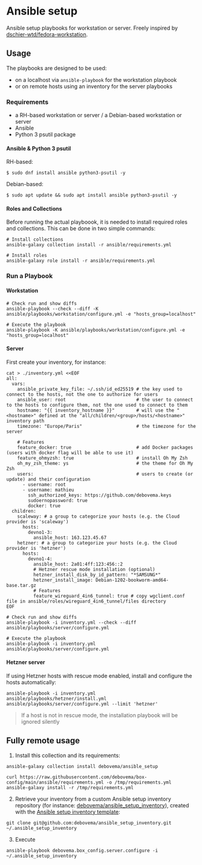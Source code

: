 # Ansible setup

Ansible setup playbooks for workstation or server.
Freely inspired by [dschier-wtd/fedora-workstation](https://github.com/dschier-wtd/fedora-workstation).

## Usage

The playbooks are designed to be used:
* on a localhost via `ansible-playbook` for the workstation playbook
* or on remote hosts using an inventory for the server playbooks

### Requirements

* a RH-based workstation or server / a Debian-based workstation or server
* Ansible
* Python 3 psutil package

#### Ansible & Python 3 psutil

RH-based:
```shell
$ sudo dnf install ansible python3-psutil -y
```

Debian-based:
```shell
$ sudo apt update && sudo apt install ansible python3-psutil -y
```

#### Roles and Collections

Before running the actual playboook, it is needed to install required roles
and collections. This can be done in two simple commands:

```shell
# Install collections
ansible-galaxy collection install -r ansible/requirements.yml

# Install roles
ansible-galaxy role install -r ansible/requirements.yml
```

### Run a Playbook

#### Workstation
```shell
# Check run and show diffs
ansible-playbook --check --diff -K ansible/playbooks/workstation/configure.yml -e "hosts_group=localhost"

# Execute the playbook
ansible-playbook -K ansible/playbooks/workstation/configure.yml -e "hosts_group=localhost"
```

#### Server

First create your inventory, for instance:

```shell
cat > ./inventory.yml <<EOF
all:
  vars:
    ansible_private_key_file: ~/.ssh/id_ed25519 # the key used to connect to the hosts, not the one to authorize for users
    ansible_user: root                          # the user to connect to the hosts to configure them, not the one used to connect to them
    hostname: "{{ inventory_hostname }}"        # will use the "<hostname>" defined at the "all/children/<group>/hosts/<hostname>" inventory path
    timezone: "Europe/Paris"                    # the timezone for the server

    # Features
    feature_docker: true                        # add Docker packages (users with docker flag will be able to use it)
    feature_ohmyzsh: true                       # install Oh My Zsh
    oh_my_zsh_theme: ys                         # the theme for Oh My Zsh
    users:                                      # users to create (or update) and their configuration
      - username: root
      - username: mathieu
        ssh_authorized_keys: https://github.com/debovema.keys
        sudoernopassword: true
        docker: true
  children:
    scaleway: # a group to categorize your hosts (e.g. the Cloud provider is 'scaleway')
      hosts:
        devno1-3:
          ansible_host: 163.123.45.67
    hetzner: # a group to categorize your hosts (e.g. the Cloud provider is 'hetzner')
      hosts:
        devno1-4:
          ansible_host: 2a01:4ff:123:456::2
          # Hetzner rescue mode installation (optional)
          hetzner_install_disk_by_id_pattern: "*SAMSUNG*"
          hetzner_install_image: Debian-1202-bookworm-amd64-base.tar.gz
          # Features
          feature_wireguard_4in6_tunnel: true # copy wgclient.conf file in ansible/roles/wireguard_4in6_tunnel/files directory
EOF
```

```shell
# Check run and show diffs
ansible-playbook -i inventory.yml --check --diff ansible/playbooks/server/configure.yml

# Execute the playbook
ansible-playbook -i inventory.yml ansible/playbooks/server/configure.yml
```

#### Hetzner server

If using Hetzner hosts with rescue mode enabled, install and configure the hosts automatically:

```shell
ansible-playbook -i inventory.yml ansible/playbooks/hetzner/install.yml ansible/playbooks/server/configure.yml --limit 'hetzner'
```

> If a host is not in rescue mode, the installation playbook will be ignored silently

## Fully remote usage

1. Install this collection and its requirements:

```shell
ansible-galaxy collection install debovema/ansible_setup

curl https://raw.githubusercontent.com/debovema/box-config/main/ansible/requirements.yml -o /tmp/requirements.yml
ansible-galaxy install -r /tmp/requirements.yml
```

2. Retrieve your inventory from a custom Ansible setup inventory repository (for instance: [debovema/ansible_setup_inventory](https://github.com/debovema/ansible_setup_inventory)), created with the [Ansible setup inventory template](https://github.com/debovema/ansible_setup_inventory_template):

```shell
git clone git@github.com:debovema/ansible_setup_inventory.git ~/.ansible_setup_inventory
```

3. Execute

```shell
ansible-playbook debovema.box_config.server.configure -i ~/.ansible_setup_inventory
```